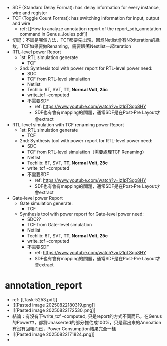 - SDF (Standard Delay Format): has delay information for every instance, wire and register 
- TCF (Toggle Count Format): has switching information for input, output and wire
	- ref: [[How to analyze annotation report of the report_sdb_annotation command in Genus_Joules.pdf]]
- 切記：不論是哪個方法，TCF都要先出現，因爲Netlist會有N次iteration的緣故，TCF如果要做Renaming，需要跟著Nestlist一起iteration
- RTL-level power Report
	- 1st: RTL simulation generate
		- TCF
	- 2nd: Synthesis tool with power report for RTL-level power need: 
		- SDC
		- TCF from RTL-level simulation
		- Netlist
		- Techlib: 6T, SVT, **TT, Normal Volt, 25c**
		- write_tcf -computed
		- 不需要SDF
			- ref: https://www.youtube.com/watch?v=Iz1pTSgo8HY
			- SDF也有會有mapping的問題，通常SDF是在Post-Pre Layout才會extract
- RTL-level simulation with TCF renaming power Report
	- 1st: RTL simulation generate
		- TCF
	- 2nd: Synthesis tool with power report for RTL-level power need: 
		- SDC
		- TCF from RTL-level simulation（需要處理TCF Renaming）
		- Netlist
		- Techlib: 6T, SVT, **TT, Normal Volt, 25c**
		- write_tcf -computed
		- 不需要SDF
			- ref: https://www.youtube.com/watch?v=Iz1pTSgo8HY
			- SDF也有會有mapping的問題，通常SDF是在Post-Pre Layout才會extract
- Gate-level power Report
	- Gate simulation generate: 
		- TCF
	- Synthesis tool with power report for Gate-level power need: 
		- SDC??
		- TCF from Gate-level simulation
		- Netlist
		- Techlib: 6T, SVT, **TT, Normal Volt, 25c**
		- write_tcf -computed
		- 不需要SDF
			- ref: https://www.youtube.com/watch?v=Iz1pTSgo8HY
			- SDF也有會有mapping的問題，通常SDF是在Post-Pre Layout才會extract
# annotation_report

- ref: [[Task-5253.pdf]]
- ![[Pasted image 20250822180319.png]]
- ![[Pasted image 20250822172530.png]]
- 結論：有沒有下write_tcf -computed, 只是report的方式不同而已，在Genus的Power中，都將Unasserted的部分推估成100%，只是寫出來的Annoation有沒有回報而已，Power Consumption結果完全一樣
- ![[Pasted image 20250822171824.png]]
- 